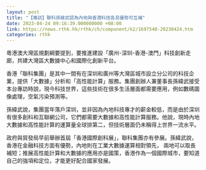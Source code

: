 ```yaml
---
layout: post
title: "【專訪】聯科孫緯武認為內地與香港科技各具優勢可互補"
date: 2023-04-24 09:16:39.000000000 +08:00
link: https://news.rthk.hk/rthk/ch/component/k2/1697540-20230424.htm
categories: rthk
---
```


粵港澳大灣區規劃綱要提到，要推進建設「廣州-深圳-香港-澳門」科技創新走廊，共建大灣區大數據中心和國際化創新平台。

香港「聯科集團」是其中一間有在深圳和廣州等大灣區城市設立分公司的科技企業，提供「大數據」分析和「高性能計算」服務。集團創辦人兼董事長孫緯武接受本台專訪時說，現今科技世界，這些技術在很多生活層面都需要應用，例如數碼圖像處理，空氣污染預測等。

孫緯武說，集團當年落戶深圳，並非因為內地科技專才的薪金較低，而是由於深圳有很多創科和互聯網公司，它們都需要大數據和高性能計算服務。他說，現時內地大數據和高性能計算的運算量全球排第二，但技術層面仍未稱得上世界一流水平。

政府與貿發局早前舉辦首屆「香港國際創科展」，聯科集團亦有參展。孫緯武說，香港在金融科技方面有優勢，內地則在工業大數據運算相對領先， 兩地可以取長補短；推展高性能計算和大數據的應用亦是國策，香港作為一個國際城市，要知道自己的強項和定位，才能更好配合國家發展。
